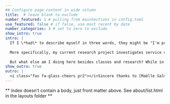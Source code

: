 ```yaml
---
## Configure page content in wide column
title:  # leave blank to exclude
number_featured: 1 # pulling from mainSections in config.toml
use_featured: false # if false, use most recent by date
number_categories: 3 # set to zero to exclude
show_intro: true
intro: |
  If I \*had\* to describe myself in three words, they might be "I'm probably hungry" (this challenge was once posed to me in a college application and I think warrants this reponse). If I had to describe myself in more, I'd say: I'm a second year PhD candidate in the engineering and public policy department at Carnegie Mellon University. Though my time here has been filled with moments of intense self-scrutiny and uncertainty, it has also included some really beautiful moments during my classes and research. I really like what I'm doing here.
  
  More specifically, my current research project investigates service quality discrepancies of Uber and Lyft across racial groups. Generally, I'm interested in researching issues at the intersection of society and engineering, like consumer adoption of electric vehicles and understanding the impacts of the energy transition on historically marginalized communities. Luckily, I get to hear about these topics frequently during presentations to the [Vehicle Electrification Group (VEG)](https://www.cmu.edu/cit/veg/index.html), the research group run by my advisor, Dr. Jeremy Michalek, which I am a part of.
  
  But what else am I doing here besides classes and research? While in Pittsburgh, I've picked up rock climbing, coffee-shop hunting, and consumption of free food at school-sponsored events. I also spend a lot of time with my lovely fellow students.
show_outro: true
outro: |
  <i class="fas fa-glass-cheers pr2"></i>Sincere thanks to [Maëlle Salmon](https://masalmon.eu/) for her help naming this Hugo theme!
---
```


** index doesn't contain a body, just front matter above.
See about/list.html in the layouts folder **